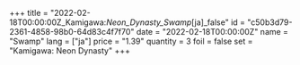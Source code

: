 +++
title = "2022-02-18T00:00:00Z_Kamigawa:_Neon_Dynasty_Swamp_[ja]_false"
id = "c50b3d79-2361-4858-98b0-64d83c4f7f70"
date = "2022-02-18T00:00:00Z"
name = "Swamp"
lang = ["ja"]
price = "1.39"
quantity = 3
foil = false
set = "Kamigawa: Neon Dynasty"
+++
